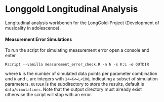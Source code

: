 # Longgold Longitudinal Analysis
Longitudinal analysis workbench for the LongGold-Project (Development of musicality in adolescence).

#### Measurement Error Simulations
To run the script for simulating measurement error open a console and enter

```
Rscript --vanilla measurement_error_check.R -n N -s K:L -o OUTDIR
```

where ```N``` is the number of simulated data points per parameter combination and ```K``` and ```L``` are integers with ```1<=K<=L<108```, indicating a subset of simulation parameters. ```OUTDIR``` is the subdirectory to store the results, default is ```data/simulations```. Note that the output directory must already exist otherwise the script will stop with an error.
